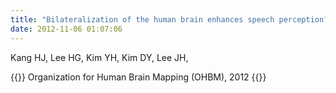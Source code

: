 ```yaml
---
title: "Bilateralization of the human brain enhances speech perception? Evidence from functional MRI study,"
date: 2012-11-06 01:07:06
---
```


Kang HJ, Lee HG, Kim YH, Kim DY, Lee JH, 


{{<format bright-green>}}
Organization for Human Brain Mapping (OHBM), 2012
{{</format>}}